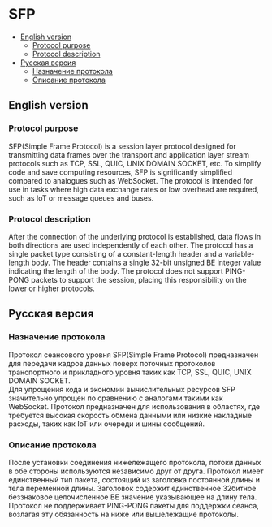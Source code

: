 # SFP
- [English version](#english-version)  
    - [Protocol purpose](#protocol-purpose)  
    - [Protocol description](#protocol-description)  
- [Русская версия](#русская-версия)  
    - [Назначение протокола](#назначение-протокола)  
    - [Описание протокола](#описание-протокола)  
## English version
### Protocol purpose
SFP(Simple Frame Protocol) is a session layer protocol designed for transmitting data frames over the transport and application layer stream protocols such as TCP, SSL, QUIC, UNIX DOMAIN SOCKET, etc.
To simplify code and save computing resources, SFP is significantly simplified compared to analogues such as WebSocket.
The protocol is intended for use in tasks where high data exchange rates or low overhead are required, such as IoT or message queues and buses.  
### Protocol description
After the connection of the underlying protocol is established, data flows in both directions are used independently of each other.
The protocol has a single packet type consisting of a constant-length header and a variable-length body.
The header contains a single 32-bit unsigned BE integer value indicating the length of the body.
The protocol does not support PING-PONG packets to support the session, placing this responsibility on the lower or higher protocols.
## Русская версия
### Назначение протокола
Протокол сеансового уровня SFP(Simple Frame Protocol) предназначен для передачи кадров данных поверх поточных протоколов транспортного и прикладного уровня таких как TCP, SSL, QUIC, UNIX DOMAIN SOCKET.  
Для упрощения кода и экономии вычислительных ресурсов SFP значительно упрощен по сравнению с аналогами такими как WebSocket.
Протокол предназначен для использования в областях, где требуется высокая скорость обмена данными или низкие накладные расходы, таких как IoT или очереди и шины сообщений.
### Описание протокола
После установки соединения нижележащего протокола, потоки данных в обе стороны используются независимо друг от друга.
Протокол имеет единственный тип пакета, состоящий из заголовка постоянной длины и тела переменной длины.
Заголовок содержит единственное 32битное беззнаковое целочисленное BE значение указывающее на длину тела.
Протокол не поддерживает PING-PONG пакеты для поддержки сеанса, возлагая эту обязанность на ниже или вышележащие протоколы.
